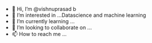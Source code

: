 - 👋 Hi, I’m @vishnuprasad b
- 👀 I’m interested in ...Datascience and machine learning
- 🌱 I’m currently learning ...
- 💞️ I’m looking to collaborate on ...
- 📫 How to reach me ...

<!---
vishn3dug/vishn3dug is a ✨ special ✨ repository because its `README.md` (this file) appears on your GitHub profile.
You can click the Preview link to take a look at your changes.
--->
